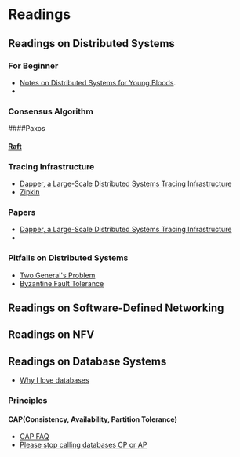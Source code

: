 # Readings
## Readings on Distributed Systems

### For Beginner

* <a href="http://www.somethingsimilar.com/2013/01/14/notes-on-distributed-systems-for-young-bloods/">Notes on Distributed Systems for Young Bloods</a>.
* 
### Consensus Algorithm
####Paxos
#### <a href="http://raftconsensus.github.io/"> Raft </a>

### Tracing Infrastructure
* <a href="http://static.googleusercontent.com/media/research.google.com/zh-CN//pubs/archive/36356.pdf">Dapper, a Large-Scale Distributed Systems Tracing Infrastructure</a>
* <a href="https://blog.twitter.com/2012/distributed-systems-tracing-with-zipkin">Zipkin</a>

### Papers
* <a href="http://static.googleusercontent.com/media/research.google.com/zh-CN//pubs/archive/36356.pdf">Dapper, a Large-Scale Distributed Systems Tracing Infrastructure</a>
* 

### Pitfalls on Distributed Systems
* <a href="http://en.wikipedia.org/wiki/Two_Generals%27_Problem">Two General's Problem</a>
* <a href="http://en.wikipedia.org/wiki/Byzantine_fault_tolerance">Byzantine Fault Tolerance</a>

## Readings on Software-Defined Networking

## Readings on NFV

## Readings on Database Systems
* <a href="https://medium.com/@jeeyoungk/why-i-love-databases-1d4cc433685f">Why I love databases</a>
### Principles
#### CAP(Consistency, Availability, Partition Tolerance)
* <a href="http://henryr.github.io/cap-faq/">CAP FAQ</a>
* <a href="https://martin.kleppmann.com/2015/05/11/please-stop-calling-databases-cp-or-ap.html?utm_source=dbweekly&utm_medium=email">Please stop calling databases CP or AP</a>

